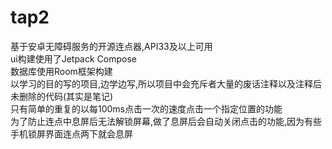 # tap2
基于安卓无障碍服务的开源连点器,API33及以上可用\
ui构建使用了Jetpack Compose\
数据库使用Room框架构建\
以学习的目的写的项目,边学边写,所以项目中会充斥者大量的废话注释以及注释后未删除的代码(其实是笔记)\
只有简单的重复的以每100ms点击一次的速度点击一个指定位置的功能\
为了防止连点中息屏后无法解锁屏幕,做了息屏后会自动关闭点击的功能,因为有些手机锁屏界面连点两下就会息屏

